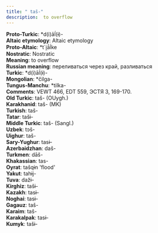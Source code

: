 ```yaml
---
title: " taš-"
description:  to overflow
---
```


<strong>Proto-Turkic</strong>:  *d(i)āĺ(ɨ)-<br>
<strong>Altaic etymology</strong>:  Altaic etymology<br>
<strong> Proto-Altaic</strong>:  *t`i̯ā́ĺke<br>
<strong>Nostratic</strong>:  Nostratic<br>
<strong>Meaning</strong>:  to overflow<br>
<strong>Russian meaning</strong>:  переливаться через край, разливаться<br>
<strong>Turkic</strong>:  *d(i)āĺ(ɨ)-<br>
<strong>Mongolian</strong>:  *čilga-<br>
<strong>Tungus-Manchu</strong>:  *tilka-<br>
<strong>Comments</strong>:  VEWT 466, EDT 559, ЭСТЯ 3, 169-170.<br>
<strong>Old Turkic</strong>:  taš- (OUygh.)<br>
<strong>Karakhanid</strong>:  taš- (MK)<br>
<strong>Turkish</strong>:  taš-<br>
<strong>Tatar</strong>:  tašɨ-<br>
<strong>Middle Turkic</strong>:  taš- (Sangl.)<br>
<strong>Uzbek</strong>:  tɔš-<br>
<strong>Uighur</strong>:  taš-<br>
<strong>Sary-Yughur</strong>:  tasɨ-<br>
<strong>Azerbaidzhan</strong>:  daš-<br>
<strong>Turkmen</strong>:  dāš-<br>
<strong>Khakassian</strong>:  tas-<br>
<strong>Oyrat</strong>:  tašqɨn 'flood'<br>
<strong>Yakut</strong>:  tahɨj-<br>
<strong>Tuva</strong>:  dažɨ-<br>
<strong>Kirghiz</strong>:  tašɨ-<br>
<strong>Kazakh</strong>:  tasɨ-<br>
<strong>Noghai</strong>:  tasɨ-<br>
<strong>Gagauz</strong>:  taš-<br>
<strong>Karaim</strong>:  taš-<br>
<strong>Karakalpak</strong>:  tasɨ-<br>
<strong>Kumyk</strong>:  tašɨ-<br>


